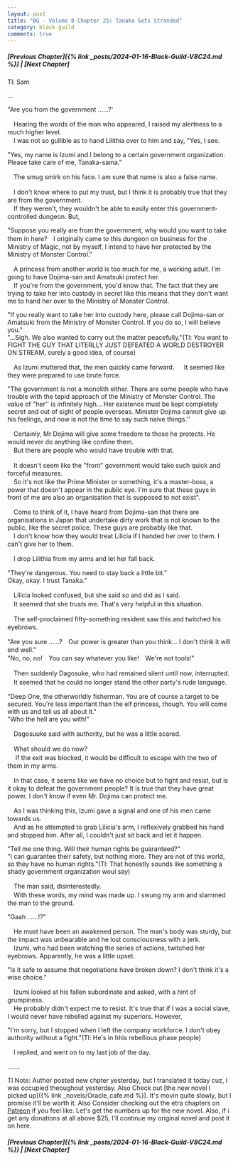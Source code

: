 ```yaml
---
layout: post
title: "BG - Volume 8 Chapter 25: Tanaka Gets Stranded"
category: black guild
comments: true
---
```


##### [Previous Chapter]({% link _posts/2024-01-16-Black-Guild-V8C24.md %}) \| [Next Chapter]


Tl: Sam


…



"Are you from the government ......?'

　Hearing the words of the man who appeared, I raised my alertness to a much higher level.     
　I was not so gullible as to hand Lilithia over to him and say, "Yes, I see.

"Yes, my name is Izumi and I belong to a certain government organization. Please take care of me, Tanaka-sama."

　The smug smirk on his face. I am sure that name is also a false name.      
<!--more-->
　I don't know where to put my trust, but I think it is probably true that they are from the government.     
　If they weren't, they wouldn't be able to easily enter this government-controlled dungeon. But,

"Suppose you really are from the government, why would you want to take them in here?　I originally came to this dungeon on business for the Ministry of Magic, not by myself, I intend to have her protected by the Ministry of Monster Control."

　A princess from another world is too much for me, a working adult. I'm going to have Dojima-san and Amatsuki protect her.      
　If you're from the government, you'd know that. The fact that they are trying to take her into custody in secret like this means that they don't want me to hand her over to the Ministry of Monster Control.

"If you really want to take her into custody here, please call Dojima-san or Amatsuki from the Ministry of Monster Control. If you do so, I will believe you."     
"...Sigh. We also wanted to carry out the matter peacefully."(Tl: You want to FIGHT THE GUY THAT LITERLLY JUST DEFEATED A WORLD DESTROYER ON STREAM, surely a good idea, of course)

　As Izumi muttered that, the men quickly came forward. 
　 It seemed like they were prepared to use brute force. 

"The government is not a monolith either. There are some people who have trouble with the tepid approach of the Ministry of Monster Control. The value of "her'' is infinitely high... Her existence must be kept completely secret and out of sight of people overseas. Minister Dojima cannot give up his feelings, and now is not the time to say such naive things.'' 

　Certainly, Mr Dojima will give some freedom to those he protects. He would never do anything like confine them.     
　But there are people who would have trouble with that.

　It doesn't seem like the "front" government would take such quick and forceful measures.      
　So it's not like the Prime Minister or something, it's a master-boss, a power that doesn't appear in the public eye. I'm sure that these guys in front of me are also an organisation that is supposed to not exist".

　Come to think of it, I have heard from Dojima-san that there are organisations in Japan that undertake dirty work that is not known to the public, like the secret police. These guys are probably like that.     
　I don't know how they would treat Lilicia if I handed her over to them. I can't give her to them.

　I drop Lilithia from my arms and let her fall back.

"They're dangerous. You need to stay back a little bit."     
Okay, okay. I trust Tanaka."

　Lilicia looked confused, but she said so and did as I said.     
　It seemed that she trusts me. That's very helpful in this situation.

<div data-nat="424166"></div>

　The self-proclaimed fifty-something resident saw this and twitched his eyebrows.

"Are you sure ......?　Our power is greater than you think... I don't think it will end well."     
"No, no, no!　You can say whatever you like!　We're not tools!"

　Then suddenly Dagosuke, who had remained silent until now, interrupted.      
　It seemed that he could no longer stand the other party's rude language.

"Deep One, the otherworldly fisherman. You are of course a target to be secured. You're less important than the elf princess, though. You will come with us and tell us all about it."    
"Who the hell are you with!"

　Dagosuuke said with authority, but he was a little scared.

　What should we do now?     
　 If the exit was blocked, it would be difficult to escape with the two of them in my arms.

　In that case, it seems like we have no choice but to fight and resist, but is it okay to defeat the government people? It is true that they have great power. I don't know if even Mr. Dojima can protect me. 

　As I was thinking this, Izumi gave a signal and one of his men came towards us.      
　And as he attempted to grab Lilicia's arm, I reflexively grabbed his hand and stopped him. After all, I couldn't just sit back and let it happen.

"Tell me one thing. Will their human rights be guaranteed?"     
"I can guarantee their safety, but nothing more. They are not of this world, so they have no human rights."(Tl: That honestly sounds like something a shady government organization woul say)

　The man said, disinterestedly.     
　With these words, my mind was made up. I swung my arm and slammed the man to the ground.

"Gaah ......!?"

　He must have been an awakened person. The man's body was sturdy, but the impact was unbearable and he lost consciousness with a jerk.      
　Izumi, who had been watching the series of actions, twitched her eyebrows. Apparently, he was a little upset.

"Is it safe to assume that negotiations have broken down? I don't think it's a wise choice." 

　Izumi looked at his fallen subordinate and asked, with a hint of grumpiness.    
　He probably didn't expect me to resist. It's true that if I was a social slave, I would never have rebelled against my superiors. However, 

"I'm sorry, but I stopped when I left the company workforce. I don't obey authority without a fight."(Tl: He's in hhis rebellious phase people)

　I replied, and went on to my last job of the day.


.......

Tl Note: Author posted new chpter yesterday, but I translated it today cuz, I was occupied theoughout yesterday. Also Check out [the new novel I picked up]({% link _novels/Oracle_cafe.md %}). It's movin quite slowly, but I promise it'll be worth it. Also Consider checking out the etra chapters on [Patreon]( https://www.patreon.com/bePatron?u=90469752 ) if you feel like.
Let's get the numbers up for the new novel. Also, if i get any donations at all above $25, I'll continue my original novel and post it on here.

##### [Previous Chapter]({% link _posts/2024-01-16-Black-Guild-V8C24.md %}) \| [Next Chapter]

